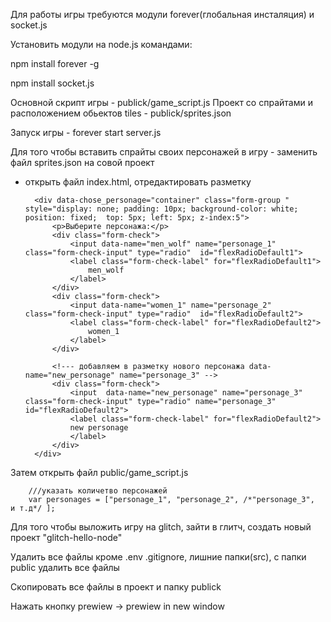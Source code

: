 

Для работы игры требуются модули forever(глобальная инсталяция) и socket.js 


Установить модули на node.js командами:
 
 npm install forever -g
 
 npm install socket.js
 
Основной скрипт игры - publick/game_script.js
Проект со спрайтами и расположением обьектов tiles - publick/sprites.json

Запуск игры -  forever start server.js



Для того чтобы вставить спрайты своих персонажей в игру - заменить файл sprites.json на совой проект  

- открыть файл index.html, отредактировать разметку


		<div data-chose_personage="container" class="form-group " style="display: none; padding: 10px; background-color: white; position: fixed;  top: 5px; left: 5px; z-index:5">
			<p>Выберите персонажа:</p>
			<div class="form-check">
				<input data-name="men_wolf" name="personage_1" class="form-check-input" type="radio"  id="flexRadioDefault1">
				<label class="form-check-label" for="flexRadioDefault1">
					men_wolf
				</label>
			</div>
			<div class="form-check">
				<input data-name="women_1" name="personage_2"  class="form-check-input" type="radio"  id="flexRadioDefault2">
				<label class="form-check-label" for="flexRadioDefault2">
					women_1
				</label>
			</div>	
								 
			<!--- добавляем в разметку нового персонажа data-name="new_personage" name="personage_3" --> 
			<div class="form-check">
				<input  data-name="new_personage" name="personage_3" class="form-check-input" type="radio" name="personage_3" id="flexRadioDefault2">
				<label class="form-check-label" for="flexRadioDefault2">
				new personage
				</label>
			</div>	
		</div>



Затем открыть файл  public/game_script.js


		///указать количетво персонажей
		var personages = ["personage_1", "personage_2", /*"personage_3",  и т.д*/ ];





Для того чтобы выложить игру на glitch, зайти в глитч, создать новый проект "glitch-hello-node"

Удалить все файлы кроме .env .gitignore, лишние папки(src), с папки public удалить все файлы

Скопировать все файлы в проект и папку publick 

Нажать кнопку prewiew -> prewiew in new window

